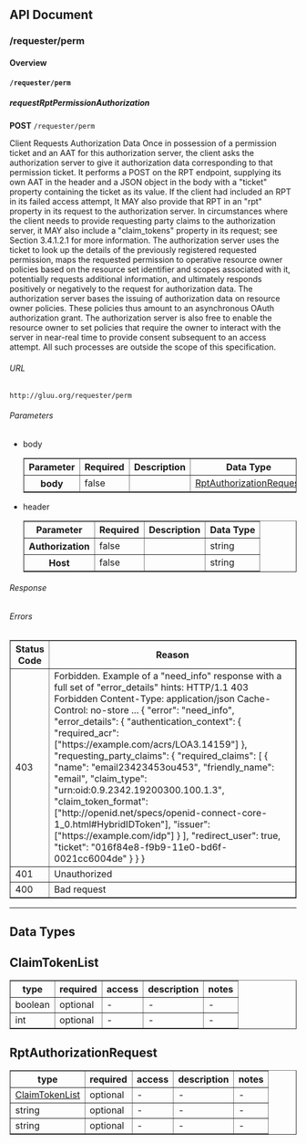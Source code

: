 ## API Document

### /requester/perm

#### Overview


#### `/requester/perm`
##### requestRptPermissionAuthorization
**POST** `/requester/perm`

Client Requests Authorization Data
Once in possession of a permission ticket and an AAT for this authorization server, the client asks the authorization server to give it authorization data corresponding to that permission ticket. It performs a POST on the RPT endpoint, supplying its own AAT in the header and a JSON object in the body with a "ticket" property containing the ticket as its value.
If the client had included an RPT in its failed access attempt, It MAY also provide that RPT in an "rpt" property in its request to the authorization server.
In circumstances where the client needs to provide requesting party claims to the authorization server, it MAY also include a "claim_tokens" property in its request; see Section 3.4.1.2.1 for more information. The authorization server uses the ticket to look up the details of the previously registered requested permission, maps the requested permission to operative resource owner policies based on the resource set identifier and scopes associated with it, potentially requests additional information, and ultimately responds positively or negatively to the request for authorization data.
The authorization server bases the issuing of authorization data on resource owner policies. These policies thus amount to an asynchronous OAuth authorization grant. The authorization server is also free to enable the resource owner to set policies that require the owner to interact with the server in near-real time to provide consent subsequent to an access attempt. All such processes are outside the scope of this specification.

###### URL
    http://gluu.org/requester/perm
###### Parameters
- body

    <table border="1">
        <tr>
            <th>Parameter</th>
            <th>Required</th>
            <th>Description</th>
            <th>Data Type</th>
        </tr>
        <tr>
            <th>body</th>
            <td>false</td>
            <td></td>
            <td><a href="#RptAuthorizationRequest">RptAuthorizationRequest</a></td>
        </tr>
    </table>
- header

    <table border="1">
        <tr>
            <th>Parameter</th>
            <th>Required</th>
            <th>Description</th>
            <th>Data Type</th>
        </tr>
        <tr>
            <th>Authorization</th>
            <td>false</td>
            <td></td>
            <td>string</td>
        </tr>
        <tr>
            <th>Host</th>
            <td>false</td>
            <td></td>
            <td>string</td>
        </tr>
    </table>

###### Response
[](#)


###### Errors
<table border="1">
    <tr>
        <th>Status Code</th>
        <th>Reason</th>
    </tr>
        <tr>
            <td>403</td>
            <td>Forbidden. Example of a &quot;need_info&quot; response with a full set of &quot;error_details&quot; hints:&#10;&#10;HTTP/1.1 403 Forbidden&#10;Content-Type: application/json&#10;Cache-Control: no-store&#10;...&#10;&#10;{&#10; &quot;error&quot;: &quot;need_info&quot;,&#10; &quot;error_details&quot;: {&#10;   &quot;authentication_context&quot;: {&#10;     &quot;required_acr&quot;: [&quot;https://example.com/acrs/LOA3.14159&quot;]&#10;   },&#10;   &quot;requesting_party_claims&quot;: {&#10;     &quot;required_claims&quot;: [&#10;       {&#10;         &quot;name&quot;: &quot;email23423453ou453&quot;,&#10;         &quot;friendly_name&quot;: &quot;email&quot;,&#10;         &quot;claim_type&quot;: &quot;urn:oid:0.9.2342.19200300.100.1.3&quot;,&#10;         &quot;claim_token_format&quot;: &#10;[&quot;http://openid.net/specs/openid-connect-core-1_0.html#HybridIDToken&quot;],&#10;         &quot;issuer&quot;: [&quot;https://example.com/idp&quot;]&#10;       }&#10;     ],&#10;     &quot;redirect_user&quot;: true,&#10;     &quot;ticket&quot;: &quot;016f84e8-f9b9-11e0-bd6f-0021cc6004de&quot;&#10;   }&#10; }&#10;}&#10;</td>
        </tr>
        <tr>
            <td>401</td>
            <td>Unauthorized</td>
        </tr>
        <tr>
            <td>400</td>
            <td>Bad request</td>
        </tr>
</table>


- - -

## Data Types


## <a name="ClaimTokenList">ClaimTokenList</a>

<table border="1">
    <tr>
        <th>type</th>
        <th>required</th>
        <th>access</th>
        <th>description</th>
        <th>notes</th>
    </tr>
        <tr>
            <td>boolean</td>
            <td>optional</td>
            <td>-</td>
            <td>-</td>
            <td>-</td>
        </tr>
        <tr>
            <td>int</td>
            <td>optional</td>
            <td>-</td>
            <td>-</td>
            <td>-</td>
        </tr>
</table>



## <a name="RptAuthorizationRequest">RptAuthorizationRequest</a>

<table border="1">
    <tr>
        <th>type</th>
        <th>required</th>
        <th>access</th>
        <th>description</th>
        <th>notes</th>
    </tr>
        <tr>
            <td><a href="#ClaimTokenList">ClaimTokenList</a></td>
            <td>optional</td>
            <td>-</td>
            <td>-</td>
            <td>-</td>
        </tr>
        <tr>
            <td>string</td>
            <td>optional</td>
            <td>-</td>
            <td>-</td>
            <td>-</td>
        </tr>
        <tr>
            <td>string</td>
            <td>optional</td>
            <td>-</td>
            <td>-</td>
            <td>-</td>
        </tr>
</table>

